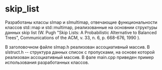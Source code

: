 # skip_list
Разработаны классы slmap и slmultimap, отвечающие функциональности классов std::map и std::multimap, 
реализованные на основнии структуры данных skip list (W. Pugh "Skip Lists: A Probabilistic Alternative to
Balanced Trees", Communications of the ACM, v. 33, n. 6, p. 668-676, 1990 ).

В заголовочном файле slmap.h  реализован ассоциативный массив. 
В slstruct.h -- структура данных список с пропусками, на основе которой реализован ассоциативный массив.
В фале main.cpp приведен пример использования разработанных классов.
